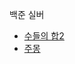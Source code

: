 백준 실버

- [수들의 합2](https://www.acmicpc.net/problem/2003)
- [주몽](https://www.acmicpc.net/problem/1940)
